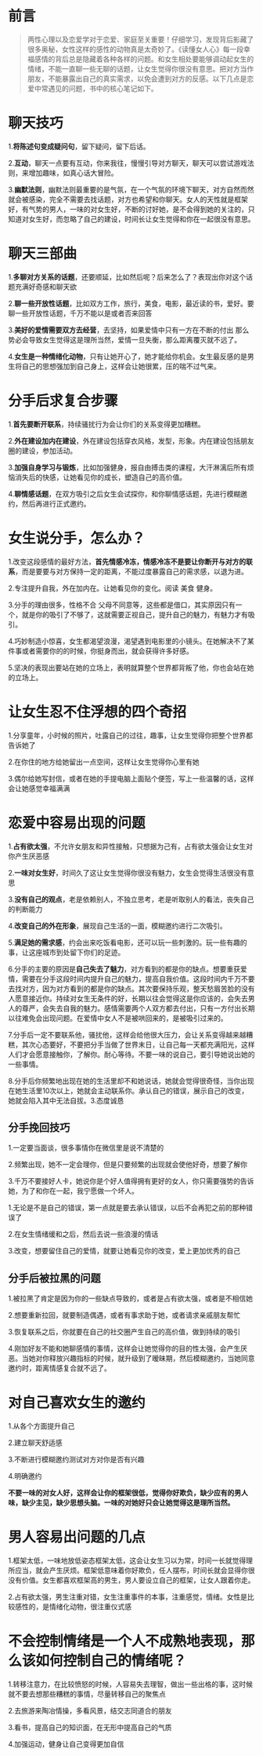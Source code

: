 # 前言

> 两性心理以及恋爱学对于恋爱、家庭至关重要！仔细学习，发现背后影藏了很多奥秘，女性这样的感性的动物真是太奇妙了。《读懂女人心》每一段幸福感情的背后总是隐藏着各种各样的问题。和女生相处要能够调动起女生的情绪，不能一直聊一些无聊的话题，让女生觉得你很没有意思。把对方当作朋友，不能暴露出自己的真实需求，以免会遭到对方的反感。以下几点是恋爱中常遇见的问题，书中的核心笔记如下。

# 聊天技巧

1.**将陈述句变成疑问句**，留下疑问，留下后话。

2.**互动**，聊天一点要有互动，你来我往，慢慢引导对方聊天，聊天可以尝试游戏法则，来增加趣味，如真心话大冒险。

3.**幽默法则**，幽默法则最重要的是气氛，在一个气氛的环境下聊天，对方自然而然就会被感染，完全不需要去找话题，对方也希望和你聊天。女人的天性就是框架好，有气势的男人，一味的对女生好，不断的讨好她，是不会得到她的关注的，只知道对女生好，而忽略了自己的建设，时间长让女生觉得和你在一起很没有意思。

# 聊天三部曲

1.**多聊对方关系的话题**，还要顺延，比如然后呢？后来怎么了？表现出你对这个话题充满好奇感和聊天欲

2.**聊一些开放性话题**，比如双方工作，旅行，美食，电影，最近读的书，爱好。要聊一些开放性话题，千万不能以是或者否来回答

3.**美好的爱情需要双方去经营**，去坚持，如果爱情中只有一方在不断的付出 那么势必会导致女生觉得这是理所当然，爱情一旦失衡，那么距离覆灭就不远了。

4.**女生是一种情绪化动物**，只有让她开心了，她才能给你机会。女生最反感的是男生将自己的思想强加到自己身上，这样会让她很累，压的喘不过气来。

# 分手后求复合步骤

1.**首先要断开联系**，持续骚扰行为会让你们的关系变得更加糟糕。

2.**外在建设加内在建设**，外在建设包括穿衣风格，发型，形象。内在建设包括朋友圈的建设，参加活动。

3.**加强自身学习与锻炼**，比如加强健身，报自由搏击类的课程，大汗淋漓后所有烦恼消失后的快感，让她看见你的成长，塑造自己的高价值。

4.**聊情感话题**，在双方吸引之后女生会试探你，和你聊情感话题，先进行模糊邀约，然后再进行正式邀约。

# 女生说分手，怎么办？

1.改变这段感情的最好方法，**首先情感冷冻，情感冷冻不是要让你断开与对方的联系**，而是要要与对方保持一定的距离，不能过度暴露自己的需求感，以退为进。

2.专注提升自我，外在加内在。让她看见你的变化。阅读 美食 健身。

3.分手的理由很多，性格不合 父母不同意等，这些都是借口，其实原因只有一个，就是你的吸引了不够了，这就需要正视自己，提升自己的魅力，有魅力才有吸引。

4.巧妙制造小惊喜，女生都渴望浪漫，渴望遇到电影里的小镜头。在她解决不了某件事或者需要你的的时候，你挺身而出，就会获得许多好感。

5.坚决的表现出要站在她的立场上，表明就算整个世界都背叛了他，你也会站在她的立场上。

# 让女生忍不住浮想的四个奇招

1.分享童年，小时候的照片，吐露自己的过往，趣事，让女生觉得你把整个世界都告诉她了

2.在你住的地方给她留出一点空间，这样让女生觉得你心里有她

3.偶尔给她写封信，或者在她的手提电脑上面贴个便签，写上一些温馨的话，这样会让她感觉幸福满满

# 恋爱中容易出现的问题
1.**占有欲太强**，不允许女朋友和异性接触，只想据为己有，占有欲太强会让女生对你产生厌恶感

2.**一味对女生好**，时间久了这让女生觉得你很没有魅力，女生会觉得生活很没有意思

3.**没有自己的观点**，老是依赖别人，不独立思考，老是听取别人的看法，丧失自己的判断能力

4.**改变自己的外在形象**，展现自己生活的一面，模糊邀约进行二次吸引。

5.**满足她的需求感**，约会出来吃饭看电影，还可以玩一些刺激的。玩一些有趣的事，让这座城市到处留下你们的足迹。

6.分手的主要的原因是**自己失去了魅力**，对方看到的都是你的缺点。想要重获爱情，需要在分手这段时间内提升自己的魅力，提高自我价值。这段时间内千万不要去找对方，因为对方看到的都是你的缺点。其次要保持乐观，整天愁眉苦脸的没有人愿意接近你。持续对女生无条件的好，长期以往会觉得这是你应该的，会失去男人的尊严，会失去自我的魅力。感情需要两个人双方都去付出，只有一方付出长期以往难免会出现问题。在爱情中女人不是被哄回来的，是被吸引过来的。

7.分手后一定不要联系他，骚扰他，这样会给他很大压力，会让关系变得越来越糟糕，其次心态要好，不要把分手当做了世界末日，让自己每一天都充满阳光，这样人们才会愿意接触你，了解你。耐心等待。不要一味的说自己，要引导她说出她的一些事情。

8.分手后你频繁地出现在她的生活里却不和她说话，她就会觉得很奇怪，当你出现在她生活里10次以上，她就会主动联系你。承认自己的错误，展示自己的改变，她就会陷入其中无法自拔。3.态度诚恳


## 分手挽回技巧

1.一定要当面谈，很多事情你在微信里是说不清楚的

2.频繁出现，她不一定会理你，但是只要频繁的出现就会使他好奇，想要了解你

3.千万不要接好人卡，她说你是个好人值得拥有更好的女人，你只需要强势的告诉她，为了和你在一起，我宁愿做一个坏人。

1.无论是不是自己的错误，第一点就是要去承认错误，以后不会再犯之前的那种错误了

2.在女生情绪缓和之后，然后去说一些浪漫的情话

3.改变，想要留住自己的爱情，就要让她看见你的改变，爱上更加优秀的自己

## 分手后被拉黑的问题

1.被拉黑了肯定是因为你的一些缺点导致的，或者是占有欲太强，或者是不相信她

2.想要重新拉回，就要制造偶遇，或者有事求助于她，或者请求亲戚朋友帮忙

3.恢复联系之后，你就要在自己的社交圈产生自己的高价值，做到持续的吸引

4.刚加好友不能和她聊感情的事情，这样会让她觉得你的目的性太强，会产生厌恶。当她对你释放兴趣指标的时候，就升级到了暧昧期，然后模糊邀约，当她同意邀约时，距离情感复合就不远了。

# 对自己喜欢女生的邀约

1.从各个方面提升自己

2.建立聊天舒适感

3.不断进行模糊邀约测试对方对你是否有兴趣

4.明确邀约

**不要一味的对女人好，这样会让你的框架很低，觉得你好欺负，缺少应有的男人味，缺少主见，缺少思想头脑。一味的对她好只会让她觉得这是理所当然。**

# 男人容易出问题的几点

1.框架太低，一味地放低姿态框架太低，这会让女生习以为常，时间一长就觉得理所应当，就会产生厌烦。框架低意味着你好欺负，任人摆布，时间长就会显得你很没有价值。女生都喜欢框架高的男生，男人要设立自己的框架，让女人跟着你走。

2.占有欲太强，男生注重对错，女生注重事件的本事，注重感觉，情绪。女性是比较感性的，是情绪化动物，很注重仪式感

# 不会控制情绪是一个人不成熟地表现，那么该如何控制自己的情绪呢？

1.转移注意力，在比较愤怒的时候，人容易失去理智，做出一些出格的事，这时候就不要去想那些糟糕的事情，尽量转移自己的聚焦点

2.去旅游来陶冶情操，多看风景，结交志同道合的朋友

3.看书，提高自己的知识面，在无形中提高自己的气质

4.加强运动，健身让自己变得更加自信

